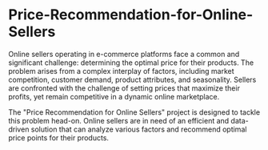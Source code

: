 # Price-Recommendation-for-Online-Sellers

Online sellers operating in e-commerce platforms face a common and significant challenge: determining the optimal price for their products. The problem arises from a complex interplay of factors, including market competition, customer demand, product attributes, and seasonality. Sellers are confronted with the challenge of setting prices that maximize their profits, yet remain competitive in a dynamic online marketplace.

The "Price Recommendation for Online Sellers" project is designed to tackle this problem head-on. Online sellers are in need of an efficient and data-driven solution that can analyze various factors and recommend optimal price points for their products. 
